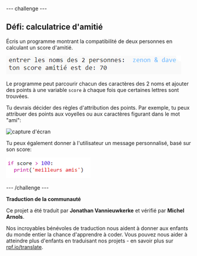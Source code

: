 --- challenge ---

## Défi: calculatrice d'amitié

Écris un programme montrant la compatibilité de deux personnes en calculant un score d'amitié.

![capture d’écran](images/messages-friends.png)

Le programme peut parcourir chacun des caractères des 2 noms et ajouter des points à une variable `score` à chaque fois que certaines lettres sont trouvées.

Tu devrais décider des règles d'attribution des points. Par exemple, tu peux attribuer des points aux voyelles ou aux caractères figurant dans le mot "ami":

![capture d'écran](images/messages-friends-code.png)

Tu peux également donner à l'utilisateur un message personnalisé, basé sur son score:

![capture d'écran](images/messages-best-friends.png)

--- /challenge ---



**Traduction de la communauté**

Ce projet a été traduit par **Jonathan Vannieuwkerke** et vérifié par **Michel Arnols**.

Nos incroyables bénévoles de traduction nous aident à donner aux enfants du monde entier la chance d'apprendre à coder. Vous pouvez nous aider à atteindre plus d'enfants en traduisant nos projets - en savoir plus sur [rpf.io/translate](https://rpf.io/translate).